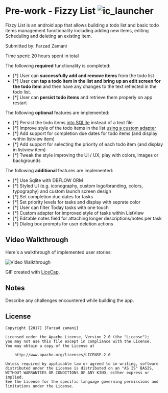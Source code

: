 # Pre-work - Fizzy List ![ic_launcher](https://cloud.githubusercontent.com/assets/4177299/23328028/8090c05a-facd-11e6-9060-ad8892ba6a6b.png)

Fizzy List is an android app that allows building a todo list and basic todo items management functionality including adding new items, editing Scheduling and deleting an existing item.

Submitted by: Farzad Zamani

Time spent: 20 hours spent in total

The following **required** functionality is completed:

* [*] User can **successfully add and remove items** from the todo list
* [*] User can **tap a todo item in the list and bring up an edit screen for the todo item** and then have any changes to the text reflected in the todo list.
* [*] User can **persist todo items** and retrieve them properly on app restart

The following **optional** features are implemented:

* [*] Persist the todo items [into SQLite](http://guides.codepath.com/android/Persisting-Data-to-the-Device#sqlite) instead of a text file
* [*] Improve style of the todo items in the list [using a custom adapter](http://guides.codepath.com/android/Using-an-ArrayAdapter-with-ListView)
* [*] Add support for completion due dates for todo items (and display within listview item)
* [*] Add support for selecting the priority of each todo item (and display in listview item)
* [*] Tweak the style improving the UI / UX, play with colors, images or backgrounds

The following **additional** features are implemented:

* [*] Use Sqlite with DBFLOW ORM
* [*] Styled UI (e.g. iconography, custom logo/branding, colors, typography) and custom launch screen design
* [*] Set completion due dates for tasks
* [*] Set priority levels for tasks and display with seprate color
* [*] User can filter Today tasks with one touch
* [*] Custom adapter for improved style of tasks within ListView
* [*] Editable notes field for attaching longer descriptions/notes per task
* [*] Dialog box prompts for user  deletion actions

## Video Walkthrough 

Here's a walkthrough of implemented user stories:

<img src='http://i.imgur.com/link/to/your/gif/file.gif' title='Video Walkthrough' width='' alt='Video Walkthrough' />

GIF created with [LiceCap](http://www.cockos.com/licecap/).

## Notes

Describe any challenges encountered while building the app.

## License

    Copyright [2017] [Farzad zamani]

    Licensed under the Apache License, Version 2.0 (the "License");
    you may not use this file except in compliance with the License.
    You may obtain a copy of the License at

        http://www.apache.org/licenses/LICENSE-2.0

    Unless required by applicable law or agreed to in writing, software
    distributed under the License is distributed on an "AS IS" BASIS,
    WITHOUT WARRANTIES OR CONDITIONS OF ANY KIND, either express or implied.
    See the License for the specific language governing permissions and
    limitations under the License.
